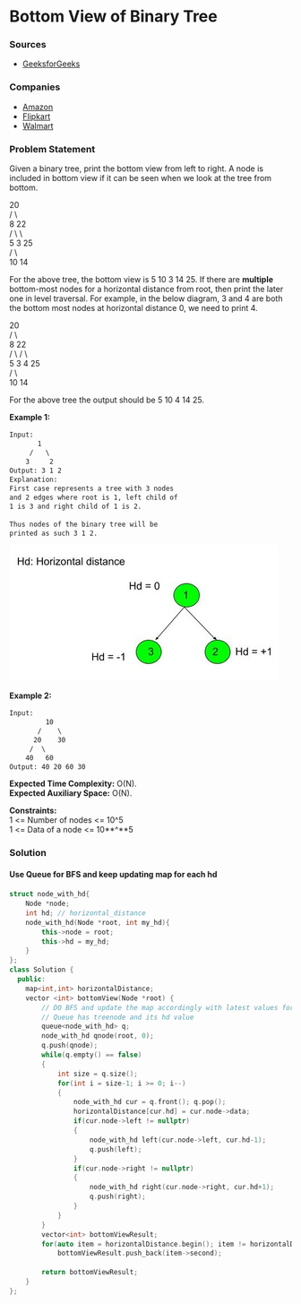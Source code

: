 # Bottom View of Binary Tree

### Sources

* [GeeksforGeeks](https://practice.geeksforgeeks.org/problems/bottom-view-of-binary-tree/1#)

### Companies

* [Amazon](../../company-based-lists/amazon.md)
* [Flipkart](../../company-based-lists/flipkart.md)
* [Walmart](../../company-based-lists/walmart.md)

### Problem Statement

Given a binary tree, print the bottom view from left to right. A node is included in bottom view if it can be seen when we look at the tree from bottom.

&#x20;                     20\
&#x20;                    /    \\\
&#x20;                  8       22\
&#x20;                /   \        \\\
&#x20;              5      3       25\
&#x20;                    /   \      \
&#x20;                  10    14

For the above tree, the bottom view is 5 10 3 14 25. If there are **multiple** bottom-most nodes for a horizontal distance from root, then print the later one in level traversal. For example, in the below diagram, 3 and 4 are both the bottom most nodes at horizontal distance 0, we need to print 4.

&#x20;                     20\
&#x20;                    /    \\\
&#x20;                  8       22\
&#x20;                /   \     /   \\\
&#x20;              5      3 4     25\
&#x20;                     /    \      \
&#x20;                 10       14

For the above tree the output should be 5 10 4 14 25.\
&#x20;&#x20;

**Example 1:**

```
Input:
       1
     /   \
    3     2
Output: 3 1 2
Explanation:
First case represents a tree with 3 nodes
and 2 edges where root is 1, left child of
1 is 3 and right child of 1 is 2.

Thus nodes of the binary tree will be
printed as such 3 1 2.
```

![](<../../.gitbook/assets/image (34).png>)

**Example 2:**

```
Input:
         10
       /    \
      20    30
     /  \
    40   60
Output: 40 20 60 30
```

**Expected Time Complexity:** O(N).\
**Expected Auxiliary Space:** O(N).

**Constraints:**\
&#x20;1 <= Number of nodes <= 10^5\
&#x20;1 <= Data of a node <= 10**^**5

### Solution

#### Use Queue for BFS and keep updating map for each hd

```cpp
struct node_with_hd{
    Node *node;
    int hd; // horizontal_distance
    node_with_hd(Node *root, int my_hd){
        this->node = root;
        this->hd = my_hd;
    }
};
class Solution {
  public:
    map<int,int> horizontalDistance;
    vector <int> bottomView(Node *root) {
        // DO BFS and update the map accordingly with latest values for each HD
        // Queue has treenode and its hd value
        queue<node_with_hd> q;
        node_with_hd qnode(root, 0);
        q.push(qnode);
        while(q.empty() == false)
        {
            int size = q.size();
            for(int i = size-1; i >= 0; i--)
            {
                node_with_hd cur = q.front(); q.pop();
                horizontalDistance[cur.hd] = cur.node->data;
                if(cur.node->left != nullptr)
                {
                    node_with_hd left(cur.node->left, cur.hd-1);
                    q.push(left);
                }
                if(cur.node->right != nullptr)
                {
                    node_with_hd right(cur.node->right, cur.hd+1);
                    q.push(right);
                }
            }
        }
        vector<int> bottomViewResult;
        for(auto item = horizontalDistance.begin(); item != horizontalDistance.end(); item++)
            bottomViewResult.push_back(item->second);
        
        return bottomViewResult;
    }
};
```
